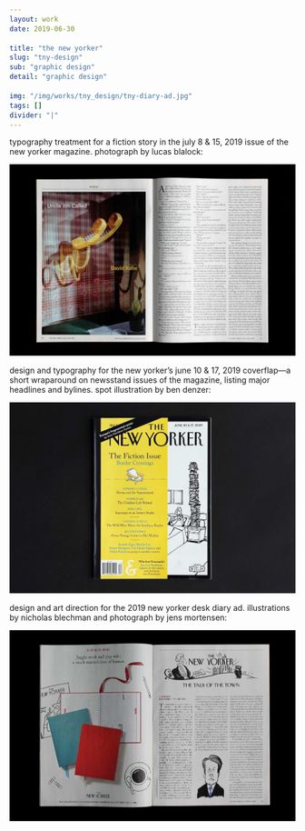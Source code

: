 ```yaml
---
layout: work
date: 2019-06-30

title: "the new yorker"
slug: "tny-design"
sub: "graphic design"
detail: "graphic design"

img: "/img/works/tny_design/tny-diary-ad.jpg"
tags: []
divider: "|"
---
```


typography treatment for a fiction story in the july 8 & 15, 2019 issue of the new yorker magazine. photograph by lucas blalock:

![fiction type](/img/works/tny_design/tny-fiction-type.jpg)

design and typography for the new yorker’s june 10 & 17, 2019 coverflap—a short wraparound on newsstand issues of the magazine, listing major headlines and bylines. spot illustration by ben denzer:

![coverflap](/img/works/tny_design/tny-coverflap.jpg)

design and art direction for the 2019 new yorker desk diary ad. illustrations by nicholas blechman and photograph by jens mortensen:

![diary ad](/img/works/tny_design/tny-diary-ad.jpg)
